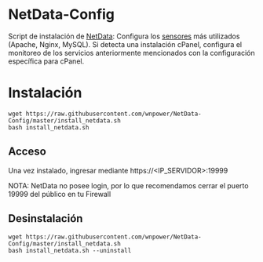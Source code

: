 
# NetData-Config
Script de instalación de [NetData](https://www.netdata.cloud/): Configura los [sensores](https://docs.netdata.cloud/collectors/collectors/) más utilizados (Apache, Nginx, MySQL). Si detecta una instalación cPanel, configura el monitoreo de los servicios anteriormente mencionados con la configuración específica para cPanel.

# Instalación
    wget https://raw.githubusercontent.com/wnpower/NetData-Config/master/install_netdata.sh
    bash install_netdata.sh
## Acceso
Una vez instalado, ingresar mediante https://<IP_SERVIDOR>:19999

NOTA: NetData no posee login, por lo que recomendamos cerrar el puerto 19999 del público en tu Firewall
## Desinstalación
    wget https://raw.githubusercontent.com/wnpower/NetData-Config/master/install_netdata.sh
    bash install_netdata.sh --uninstall

